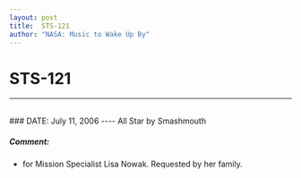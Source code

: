 ```yaml
---
layout: post
title:  STS-121
author: "NASA: Music to Wake Up By"
---
```


# STS-121
----
<br/>
### DATE: July 11, 2006
----
All Star by Smashmouth

##### Comment:
* for Mission Specialist Lisa Nowak. Requested by her family.
